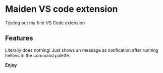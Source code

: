 # Maiden VS code extension

Testing out my first VS Code extension

## Features

Literally does nothing! Just shows an message as notification after running hellovs in the command palette.

**Enjoy**
